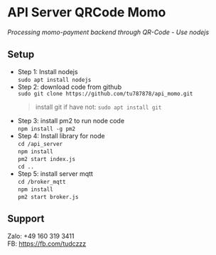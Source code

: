 # API Server QRCode Momo 
*Processing momo-payment backend through QR-Code - Use nodejs*  

## Setup
- Step 1: Install nodejs  
  `sudo apt install nodejs`
- Step 2: download code from github  
  `sudo git clone https://github.com/tu787878/api_momo.git`  
  > install git if have not: `sudo apt install git`  
- Step 3: install pm2 to run node code  
  `npm install -g pm2`  
- Step 4: Install library for node  
  `cd /api_server`  
  `npm install`  
  `pm2 start index.js`  
  `cd ..`  
- Step 5: install server mqtt  
  `cd /broker_mqtt`  
  `npm install`  
  `pm2 start broker.js`  
  
## Support
Zalo: +49 160 319 3411  
FB: https://fb.com/tudczzz
